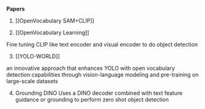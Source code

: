 


**Papers**

1. [[OpenVocabulary SAM+CLIP]]

2. [[OpenVocabulary Learning]]

Fine tuning CLIP like text encoder and visual encoder  to do object detection 

3. [[YOLO-WORLD]]

an innovative approach that enhances YOLO with open vocabulary detection capabilities through vision-language modeling and pre-training on large-scale datasets

4. Grounding DINO
Uses a DINO decoder combined with text feature guidance or grounding to perform zero shot object detection